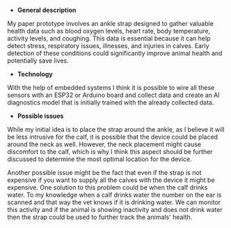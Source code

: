 <div align="left">

- **General description**

My paper prototype involves an ankle strap designed to gather valuable health data such as blood oxygen levels, heart rate, body temperature, activity levels, and coughing. This data is essential because it can help detect stress, respiratory issues, illnesses, and injuries in calves. Early detection of these conditions could significantly improve animal health and potentially save lives.

- **Technology**

With the help of embedded systems I think it is possible to wire all these sensors with an ESP32 or Arduino board and collect data and create an AI diagnostics model that is initially trained with the already collected data.

- **Possible issues**

While my initial idea is to place the strap around the ankle, as I believe it will be less intrusive for the calf, it is possible that the device could be placed around the neck as well. However, the neck placement might cause discomfort to the calf, which is why I think this aspect should be further discussed to determine the most optimal location for the device.

Another possible issue might be the fact that even if the strap is not expensive if you want to supply all the calves with the device it might be expensive. One solution to this problem could be when the calf drinks water. To my knowledge when a calf drinks water the number on the ear is scanned and that way the vet knows if it is drinking water. We can monitor this activity and if the animal is showing inactivity and does not drink water then the strap could be used to further track the animals' health.

</div>



